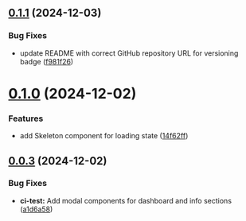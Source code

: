 ## [0.1.1](https://github.com/banz-club/banz-club/compare/v0.1.0...v0.1.1) (2024-12-03)


### Bug Fixes

* update README with correct GitHub repository URL for versioning badge ([f981f26](https://github.com/banz-club/banz-club/commit/f981f2662da64e691336d012caa6057ff7a4f876))

# [0.1.0](/compare/v0.0.3...v0.1.0) (2024-12-02)

### Features

- add Skeleton component for loading state
  ([14f62ff](/commit/14f62ffeb353ade3e1ec1041fd4adbd130a9a61a))

## [0.0.3](/compare/v0.0.2...v0.0.3) (2024-12-02)

### Bug Fixes

- **ci-test:** Add modal components for dashboard and info sections
  ([a1d6a58](/commit/a1d6a584c08c1df8f0628ad5d2b313ece1c5f57e))

